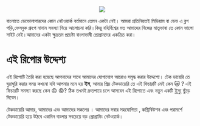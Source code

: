 <center>
    <img src="https://user-images.githubusercontent.com/7611746/82744130-38b0fd80-9d96-11ea-8223-62d62a56566f.png"/>
</center>

বাংলাতে ডেভোলাপারদের কোন নেটওয়ার্ক বর্তমানে তেমন একটা নেই। আমরা প্রতিনিয়তই মিডিয়াম বা ডেভ এ ব্লগ পড়ি,ফেসবুক গ্রুপে নানান সমস্যা নিয়ে আলোচনা করি।কিন্তু বহির্বিশ্বের মত আমাদের নিজের মাতৃভাষা তে কোন ভালো সাইট নেই।আমাদের একটা ক্ষুদ্রতম প্রচেষ্টা বাংলাভাষী প্রোগ্রামদের একত্রিত করা।


# এই রিপোর উদ্দেশ্য
এই রিপোটি তৈরি করা হয়েছে আপনাদের সাথে আমাদের যোগাযোগ আরোও সমৃদ্ধ করার উদ্দেশ্যে। টেক ডায়েরি তে ঘুরাঘুরি করার সময় কখনো যদি আপনার মনে হয় **ইস**, আমার প্রিয় টেকডায়েরি তে এই ফিচারটি নেই কেন 😿 ? এই ফিচারটি সমস্যা করছে কেন 😠 😡? ঠিক তখনই দ্রুতপায়ে চলে আসবেন এই রিপোতে এবং নতুন একটি [ইস্যু](https://github.com/techdiary-dev/Techdiary/issues) ছুঁড়ে দিবেন।

টেকডায়েরি আমার, আমাদের এবং আমাদের সকলের । আমাদের সবার সহযোগিতা , কন্ট্রিবিউশন এবং পরামর্শে টেকডায়েরি হয়ে উঠবে একদিন বাংলার সবচেয়ে বড় প্রোগ্রামিং নেটওয়ার্ক।
